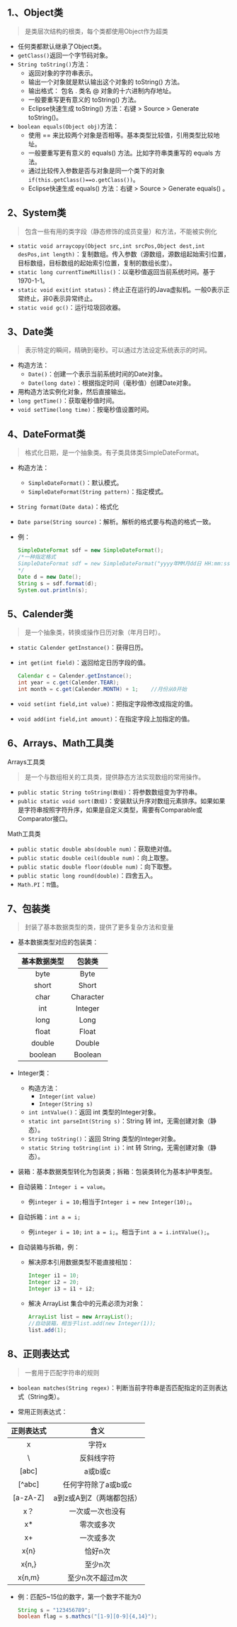 ## 1.、Object类

> 是类层次结构的根类，每个类都使用Object作为超类

- 任何类都默认继承了Object类。
- `getClass()`返回一个字节码对象。
- `String toString()`方法：
  - 返回对象的字符串表示。
  - 输出一个对象就是默认输出这个对象的 toString() 方法。
  - 输出格式： 包名 . 类名 @ 对象的十六进制内存地址。
  - 一般要重写更有意义的 toString() 方法。
  - Eclipse快速生成 toString() 方法：右键 > Source > Generate toString()。
- `boolean equals(Object obj)`方法：
  - 使用 == 来比较两个对象是否相等。基本类型比较值，引用类型比较地址。
  - 一般要重写更有意义的 equals() 方法。比如字符串类重写的 equals 方法。
  - 通过比较传入参数是否与对象是同一个类下的对象`if(this.getClass()==o.getClass())`。
  - Eclipse快速生成 equals() 方法：右键 > Source > Generate equals() 。

## 2、System类

> 包含一些有用的类字段（静态修饰的成员变量）和方法，不能被实例化

- `static void arraycopy(Object src,int srcPos,Object dest,int desPos,int length)`：复制数组。传入参数（源数组，源数组起始索引位置，目标数组，目标数组的起始索引位置，复制的数组长度）。
- `static long currentTimeMillis()`：以毫秒值返回当前系统时间。基于1970-1-1。
- `static void exit(int status)`：终止正在运行的Java虚拟机。一般0表示正常终止，非0表示异常终止。
- `static void gc()`：运行垃圾回收器。

## 3、Date类

> 表示特定的瞬间，精确到毫秒。可以通过方法设定系统表示的时间。

- 构造方法：
  - `Date()`：创建一个表示当前系统时间的Date对象。
  - `Date(long date)`：根据指定时间（毫秒值）创建Date对象。
- 用构造方法实例化对象，然后直接输出。
- `long getTime()`：获取毫秒值时间。
- `void setTime(long time)`：按毫秒值设置时间。

## 4、DateFormat类

> 格式化日期，是一个抽象类。有子类具体类SimpleDateFormat。

- 构造方法：
  - `SimpleDateFormat()`：默认模式。
  - `SimpleDateFormat(String pattern)`：指定模式。

- `String format(Date data)`：格式化

- `Date parse(String source)`：解析。解析的格式要与构造的格式一致。

- 例：

  ```java
  SimpleDateFormat sdf = new SimpleDateFormat();
  /*一种指定格式
  SimpleDateFormat sdf = new SimpleDateFormat("yyyy年MM月dd日 HH:mm:ss");
  */
  Date d = new Date();
  String s = sdf.format(d);
  System.out.println(s);
  ```

## 5、Calender类

> 是一个抽象类，转换或操作日历对象（年月日时）。

- `static Calender getInstance()`：获得日历。

- `int get(int field)`：返回给定日历字段的值。

  ```java
  Calendar c = Calender.getInstance();
  int year = c.get(Calender.TEAR);
  int month = c.get(Calender.MONTH) + 1;    //月份从0开始
  ```

- `void set(int field,int value)`：把指定字段修改成指定的值。

- `void add(int field,int amount)`：在指定字段上加指定的值。

## 6、Arrays、Math工具类

Arrays工具类

> 是一个与数组相关的工具类，提供静态方法实现数组的常用操作。

- `public static String toString(数组)`：将参数数组变为字符串。
- `public static void sort(数组)`：安装默认升序对数组元素排序。如果如果是字符串按照字符升序，如果是自定义类型，需要有Comparable或Comparator接口。

Math工具类

- `public static double abs(double num)`：获取绝对值。
- `public static double ceil(double num)`：向上取整。
- `public static double floor(double num)`：向下取整。
- `public static long round(double)`：四舍五入。
- `Math.PI`：π值。

## 7、包装类

> 封装了基本数据类型的类，提供了更多复杂方法和变量

- 基本数据类型对应的包装类：

  | 基本数据类型 |  包装类   |
  | :----------: | :-------: |
  |     byte     |   Byte    |
  |    short     |   Short   |
  |     char     | Character |
  |     int      |  Integer  |
  |     long     |   Long    |
  |    float     |   Float   |
  |    double    |  Double   |
  |   boolean    |  Boolean  |

- Integer类：

  - 构造方法：
    - `Integer(int value)`
    - `Integer(String s)`
  - `int intValue()`：返回 int 类型的Integer对象。
  - `static int parseInt(String s)`：String 转 int，无需创建对象（静态）。
  - `String toString()`：返回 String 类型的Integer对象。
  - `static String toString(int i)`：int 转 String，无需创建对象（静态）。

- 装箱：基本数据类型转化为包装类；拆箱：包装类转化为基本护甲类型。

- 自动装箱：`Integer i = value`。

  - 例`integer i = 10;`相当于`Integer i = new Integer(10);`。

- 自动拆箱：`int a = i;`

  + 例`integer i = 10;` `int a = i;`。相当于`int a = i.intValue();`。

- 自动装箱与拆箱，例：

  - 解决原本引用数据类型不能直接相加：

    ```java
    Integer i1 = 10;
    Integer i2 = 20;
    Integer i3 = i1 + i2;
    ```

  - 解决 ArrayList 集合中的元素必须为对象：

    ```java
    ArrayList list = new ArrayList();
    //自动装箱，相当于list.add(new Integer(1));
    list.add(1);    
    ```

## 8、正则表达式

> 一套用于匹配字符串的规则

- `boolean matches(String regex)`：判断当前字符串是否匹配指定的正则表达式（String类）。

-  常用正则表达式：

  | 正则表达式 |           含义           |
  | :--------: | :----------------------: |
  |     x      |          字符x           |
  |     \\     |        反斜线字符        |
  |   [abc]    |         a或b或c          |
  |   [^abc]   |   任何字符除了a或b或c    |
  |  [a-zA-Z]  | a到z或A到Z（两端都包括） |
  |    x？     |     一次或一次也没有     |
  |     x*     |        零次或多次        |
  |     x+     |        一次或多次        |
  |    x{n}    |         恰好n次          |
  |   x{n,}    |         至少n次          |
  |   x{n,m}   |     至少n次不超过m次     |

- 例：匹配5~15位的数字，第一个数字不能为0

  ```java
  String s = "123456789";
  boolean flag = s.mathcs("[1-9][0-9]{4,14}");
  ```

  

